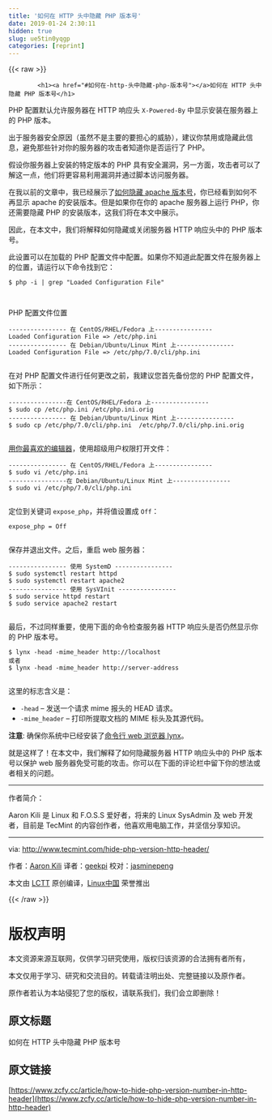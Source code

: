 ```yaml
---
title: '如何在 HTTP 头中隐藏 PHP 版本号' 
date: 2019-01-24 2:30:11
hidden: true
slug: ue5tin0yqgp
categories: [reprint]
---
```


{{< raw >}}

            <h1><a href="#如何在-http-头中隐藏-php-版本号"></a>如何在 HTTP 头中隐藏 PHP 版本号</h1>
<p>PHP 配置默认允许服务器在 HTTP 响应头 <code>X-Powered-By</code> 中显示安装在服务器上的 PHP 版本。</p>
<p>出于服务器安全原因（虽然不是主要的要担心的威胁），建议你禁用或隐藏此信息，避免那些针对你的服务器的攻击者知道你是否运行了 PHP。</p>
<p>假设你服务器上安装的特定版本的 PHP 具有安全漏洞，另一方面，攻击者可以了解这一点，他们将更容易利用漏洞并通过脚本访问服务器。</p>
<p>在我以前的文章中，我已经展示了<a href="http://www.tecmint.com/hide-apache-web-server-version-information/">如何隐藏 apache 版本号</a>，你已经看到如何不再显示 apache 的安装版本。但是如果你在你的 apache 服务器上运行 PHP，你还需要隐藏 PHP 的安装版本，这我们将在本文中展示。</p>
<p>因此，在本文中，我们将解释如何隐藏或关闭服务器 HTTP 响应头中的 PHP 版本号。</p>
<p>此设置可以在加载的 PHP 配置文件中配置。如果你不知道此配置文件在服务器上的位置，请运行以下命令找到它：</p>
<pre><code class="hljs shell"><span class="hljs-meta">$</span><span class="bash"> php -i | grep <span class="hljs-string">"Loaded Configuration File"</span></span>

</code></pre><p>PHP 配置文件位置</p>
<pre><code class="hljs jboss-cli"><span class="hljs-params">----------------</span> 在 CentOS/RHEL/Fedora 上<span class="hljs-params">----------------</span> 
Loaded Configuration File =&gt; <span class="hljs-string">/etc/php.ini</span>
<span class="hljs-params">----------------</span> 在 Debian/Ubuntu/Linux Mint 上<span class="hljs-params">----------------</span> 
Loaded Configuration File =&gt; <span class="hljs-string">/etc/php/7.0/cli/php.ini</span>

</code></pre><p>在对 PHP 配置文件进行任何更改之前，我建议您首先备份您的 PHP 配置文件，如下所示：</p>
<pre><code class="hljs stylus">----------------在 CentOS/RHEL/Fedora 上---------------- 
$ sudo cp /etc/php<span class="hljs-selector-class">.ini</span> /etc/php<span class="hljs-selector-class">.ini</span><span class="hljs-selector-class">.orig</span>
---------------- 在 Debian/Ubuntu/Linux Mint 上---------------- 
$ sudo cp /etc/php/<span class="hljs-number">7.0</span>/cli/php<span class="hljs-selector-class">.ini</span>  /etc/php/<span class="hljs-number">7.0</span>/cli/php<span class="hljs-selector-class">.ini</span><span class="hljs-selector-class">.orig</span>  

</code></pre><p><a href="http://www.tecmint.com/linux-command-line-editors/">用你最喜欢的编辑器</a>，使用超级用户权限打开文件：</p>
<pre><code class="hljs jboss-cli"><span class="hljs-params">----------------</span> 在 CentOS/RHEL/Fedora 上<span class="hljs-params">----------------</span> 
$ sudo vi <span class="hljs-string">/etc/php.ini</span>
<span class="hljs-params">----------------</span>在 Debian/Ubuntu/Linux Mint 上<span class="hljs-params">----------------</span> 
$ sudo vi <span class="hljs-string">/etc/php/7.0/cli/php.ini</span>

</code></pre><p>定位到关键词 <code>expose_php</code>，并将值设置成 <code>Off</code>：</p>
<pre><code class="hljs ini"><span class="hljs-attr">expose_php</span> = <span class="hljs-literal">Off</span>

</code></pre><p>保存并退出文件。之后，重启 web 服务器：</p>
<pre><code class="hljs routeros">---------------- 使用 SystemD ---------------- 
$ sudo systemctl restart httpd
$ sudo systemctl restart apache2 
---------------- 使用 SysVInit ---------------- 
$ sudo<span class="hljs-built_in"> service </span>httpd restart
$ sudo<span class="hljs-built_in"> service </span>apache2 restart

</code></pre><p>最后，不过同样重要，使用下面的命令检查服务器 HTTP 响应头是否仍然显示你的 PHP 版本号。</p>
<pre><code class="hljs gams"><span class="hljs-symbol">$</span> lynx -head -mime_header http:<span class="hljs-comment">//localhost </span>
或者
<span class="hljs-symbol">$</span> lynx -head -mime_header http:<span class="hljs-comment">//server-address</span>

</code></pre><p>这里的标志含义是：</p>
<ul>
<li><code>-head</code> – 发送一个请求 mime 报头的 HEAD 请求。</li>
<li><code>-mime_header</code> – 打印所提取文档的 MIME 标头及其源代码。</li>
</ul>
<p><strong>注意</strong>: 确保你系统中已经安装了<a href="http://www.tecmint.com/command-line-web-browsers/">命令行 web 浏览器 lynx</a>。</p>
<p>就是这样了！在本文中，我们解释了如何隐藏服务器 HTTP 响应头中的 PHP 版本号以保护 web 服务器免受可能的攻击。你可以在下面的评论栏中留下你的想法或者相关的问题。</p>
<hr>
<p>作者简介：</p>
<p>Aaron Kili 是 Linux 和 F.O.S.S 爱好者，将来的 Linux SysAdmin 及 web 开发者，目前是 TecMint 的内容创作者，他喜欢用电脑工作，并坚信分享知识。</p>
<hr>
<p>via: <a href="http://www.tecmint.com/hide-php-version-http-header/">http://www.tecmint.com/hide-php-version-http-header/</a></p>
<p>作者：<a href="http://www.tecmint.com/author/aaronkili/">Aaron Kili</a> 译者：<a href="https://github.com/geekpi">geekpi</a> 校对：<a href="https://github.com/jasminepeng">jasminepeng</a></p>
<p>本文由 <a href="https://github.com/LCTT/TranslateProject">LCTT</a> 原创编译，<a href="https://linux.cn/">Linux中国</a> 荣誉推出</p>

          
{{< /raw >}}

# 版权声明
本文资源来源互联网，仅供学习研究使用，版权归该资源的合法拥有者所有，

本文仅用于学习、研究和交流目的。转载请注明出处、完整链接以及原作者。

原作者若认为本站侵犯了您的版权，请联系我们，我们会立即删除！

## 原文标题
如何在 HTTP 头中隐藏 PHP 版本号

## 原文链接
[https://www.zcfy.cc/article/how-to-hide-php-version-number-in-http-header](https://www.zcfy.cc/article/how-to-hide-php-version-number-in-http-header)

